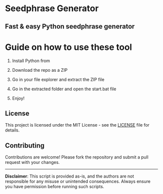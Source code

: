 # Seedphrase Generator             
              
## Fast & easy Python seedphrase generator                 
                      
# Guide on how to use these tool                    
                    
1. Install Python from                    
         
2. Download the repo as a ZIP               
             
3. Go in your file explorer and extract the ZIP file              
                     
4. Go in the extracted folder and open the start.bat file             
                   
5. Enjoy!                
                      
## License                        
             
This project is licensed under the MIT License - see the [LICENSE](LICENSE) file for details.                          
         
## Contributing           
             
Contributions are welcome! Please fork the repository and submit a pull request with your changes.                
               
---             
                    
**Disclaimer**: This script is provided as-is, and the authors are not responsible for any misuse or unintended consequences. Always ensure you have permission before running such scripts.                  